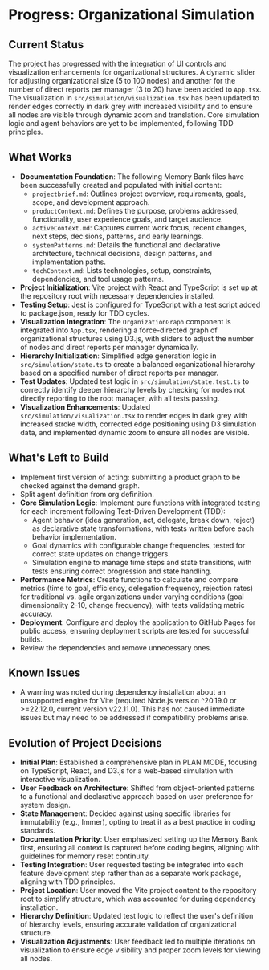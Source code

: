 # Progress: Organizational Simulation

## Current Status
The project has progressed with the integration of UI controls and visualization enhancements for organizational structures. A dynamic slider for adjusting organizational size (5 to 100 nodes) and another for the number of direct reports per manager (3 to 20) have been added to `App.tsx`. The visualization in `src/simulation/visualization.tsx` has been updated to render edges correctly in dark grey with increased visibility and to ensure all nodes are visible through dynamic zoom and translation. Core simulation logic and agent behaviors are yet to be implemented, following TDD principles.

## What Works
- **Documentation Foundation**: The following Memory Bank files have been successfully created and populated with initial content:
  - `projectbrief.md`: Outlines project overview, requirements, goals, scope, and development approach.
  - `productContext.md`: Defines the purpose, problems addressed, functionality, user experience goals, and target audience.
  - `activeContext.md`: Captures current work focus, recent changes, next steps, decisions, patterns, and early learnings.
  - `systemPatterns.md`: Details the functional and declarative architecture, technical decisions, design patterns, and implementation paths.
  - `techContext.md`: Lists technologies, setup, constraints, dependencies, and tool usage patterns.
- **Project Initialization**: Vite project with React and TypeScript is set up at the repository root with necessary dependencies installed.
- **Testing Setup**: Jest is configured for TypeScript with a test script added to package.json, ready for TDD cycles.
- **Visualization Integration**: The `OrganizationGraph` component is integrated into `App.tsx`, rendering a force-directed graph of organizational structures using D3.js, with sliders to adjust the number of nodes and direct reports per manager dynamically.
- **Hierarchy Initialization**: Simplified edge generation logic in `src/simulation/state.ts` to create a balanced organizational hierarchy based on a specified number of direct reports per manager.
- **Test Updates**: Updated test logic in `src/simulation/state.test.ts` to correctly identify deeper hierarchy levels by checking for nodes not directly reporting to the root manager, with all tests passing.
- **Visualization Enhancements**: Updated `src/simulation/visualization.tsx` to render edges in dark grey with increased stroke width, corrected edge positioning using D3 simulation data, and implemented dynamic zoom to ensure all nodes are visible.

## What's Left to Build
- Implement first version of acting: submitting a product graph to be checked against the demand graph.
- Split agent definition from org definition.
- **Core Simulation Logic**: Implement pure functions with integrated testing for each increment following Test-Driven Development (TDD):
  - Agent behavior (idea generation, act, delegate, break down, reject) as declarative state transformations, with tests written before each behavior implementation.
  - Goal dynamics with configurable change frequencies, tested for correct state updates on change triggers.
  - Simulation engine to manage time steps and state transitions, with tests ensuring correct progression and state handling.
- **Performance Metrics**: Create functions to calculate and compare metrics (time to goal, efficiency, delegation frequency, rejection rates) for traditional vs. agile organizations under varying conditions (goal dimensionality 2-10, change frequency), with tests validating metric accuracy.
- **Deployment**: Configure and deploy the application to GitHub Pages for public access, ensuring deployment scripts are tested for successful builds.
- Review the dependencies and remove unnecessary ones.

## Known Issues
- A warning was noted during dependency installation about an unsupported engine for Vite (required Node.js version ^20.19.0 or >=22.12.0, current version v22.11.0). This has not caused immediate issues but may need to be addressed if compatibility problems arise.

## Evolution of Project Decisions
- **Initial Plan**: Established a comprehensive plan in PLAN MODE, focusing on TypeScript, React, and D3.js for a web-based simulation with interactive visualization.
- **User Feedback on Architecture**: Shifted from object-oriented patterns to a functional and declarative approach based on user preference for system design.
- **State Management**: Decided against using specific libraries for immutability (e.g., Immer), opting to treat it as a best practice in coding standards.
- **Documentation Priority**: User emphasized setting up the Memory Bank first, ensuring all context is captured before coding begins, aligning with guidelines for memory reset continuity.
- **Testing Integration**: User requested testing be integrated into each feature development step rather than as a separate work package, aligning with TDD principles.
- **Project Location**: User moved the Vite project content to the repository root to simplify structure, which was accounted for during dependency installation.
- **Hierarchy Definition**: Updated test logic to reflect the user's definition of hierarchy levels, ensuring accurate validation of organizational structure.
- **Visualization Adjustments**: User feedback led to multiple iterations on visualization to ensure edge visibility and proper zoom levels for viewing all nodes.
